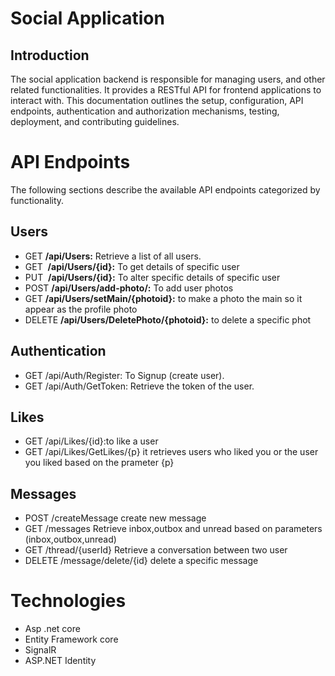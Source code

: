 # Social Application

## Introduction
The social application backend is responsible for managing users, and other related functionalities. It provides a RESTful API for frontend applications to interact with.
This documentation outlines the setup, configuration, API endpoints, authentication and authorization mechanisms, testing, deployment, and contributing guidelines.


# API Endpoints
The following sections describe the available API endpoints categorized by functionality.

## Users
- ​GET      **/api​/Users:** Retrieve a list of all users.
- GET  ​    **/api​/Users​/{id}:** To get details of specific user
- PUT ​     **/api​/Users​/{id}:** To alter specific details of specific user
- POST     **/api/Users/add-photo/:**  To add user photos
- GET      **/api/Users/setMain/{photoid}:** to make a photo the main so it appear as the profile photo
- DELETE   **/api/Users/DeletePhoto/{photoid}:** to delete a specific phot 
  
## Authentication
- GET /api/Auth/Register: To Signup (create user).
- GET /api/Auth/GetToken: Retrieve the token of the user.

## Likes
- GET /api/Likes/{id}:to like a user
- GET /api/Likes/GetLikes/{p} it retrieves users who liked you or the user you liked based on 
                              the prameter {p}
## Messages 
- POST /createMessage    create new message 
- GET  /messages         Retrieve inbox,outbox and unread based on parameters (inbox,outbox,unread)
- GET /thread/{userId}   Retrieve a conversation between two user  
- DELETE  /message/delete/{id}  delete a specific message 


# Technologies
- Asp .net core 
- Entity Framework core 
- SignalR
- ASP.NET Identity





  

